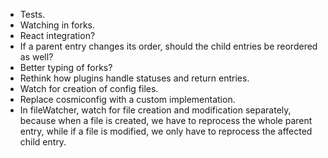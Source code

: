 - Tests.
- Watching in forks.
- React integration?
- If a parent entry changes its order, should the child entries be reordered as well?
- Better typing of forks?
- Rethink how plugins handle statuses and return entries.
- Watch for creation of config files.
- Replace cosmiconfig with a custom implementation.
- In fileWatcher, watch for file creation and modification separately, because when a file is created, we have to reprocess the whole parent entry, while if a file is modified, we only have to reprocess the affected child entry.

